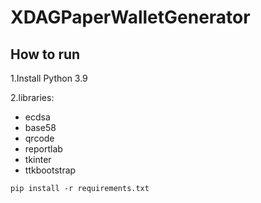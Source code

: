 # XDAGPaperWalletGenerator

## How to run

1.Install Python 3.9

2.libraries:

- ecdsa
- base58
- qrcode
- reportlab
- tkinter
- ttkbootstrap

```
pip install -r requirements.txt
```

